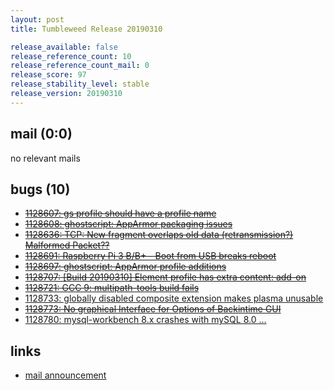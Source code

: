 ```yaml
---
layout: post
title: Tumbleweed Release 20190310

release_available: false
release_reference_count: 10
release_reference_count_mail: 0
release_score: 97
release_stability_level: stable
release_version: 20190310
---
```


## mail (0:0)

no relevant mails

## bugs (10)

<!--more-->

- ~~[1128607: gs profile should have a profile name](https://bugzilla.opensuse.org/show_bug.cgi?id=1128607)~~
- ~~[1128608: ghostscript: AppArmor packaging issues](https://bugzilla.opensuse.org/show_bug.cgi?id=1128608)~~
- ~~[1128636: TCP: New fragment overlaps old data (retransmission?) Malformed Packet??](https://bugzilla.opensuse.org/show_bug.cgi?id=1128636)~~
- ~~[1128691: Raspberry Pi 3 B/B+ - Boot from USB breaks reboot](https://bugzilla.opensuse.org/show_bug.cgi?id=1128691)~~
- ~~[1128697: ghostscript: AppArmor profile additions](https://bugzilla.opensuse.org/show_bug.cgi?id=1128697)~~
- ~~[1128707: \[Build 20190310\] Element profile has extra content: add-on](https://bugzilla.opensuse.org/show_bug.cgi?id=1128707)~~
- ~~[1128721: GCC 9: multipath-tools build fails](https://bugzilla.opensuse.org/show_bug.cgi?id=1128721)~~
- [1128733: globally disabled composite extension makes plasma unusable](https://bugzilla.opensuse.org/show_bug.cgi?id=1128733)
- ~~[1128773: No graphical Interface for Options of Backintime GUI](https://bugzilla.opensuse.org/show_bug.cgi?id=1128773)~~
- [1128780: mysql-workbench 8.x  crashes with mySQL 8.0 ...](https://bugzilla.opensuse.org/show_bug.cgi?id=1128780)



## links

- [mail announcement](https://lists.opensuse.org/opensuse-factory/2019-03/msg00066.html)
